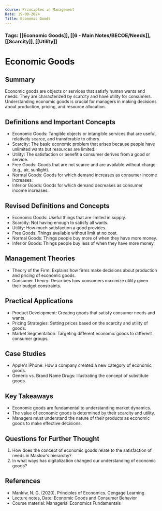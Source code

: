```yaml
---
course: Principles in Management
Date: 19-09-2024
Title: Economic Goods
---
```

### Tags: [[Economic Goods]], [[6 - Main Notes/BECOE/Needs]], [[Scarcity]], [[Utility]]
# Economic Goods

## Summary
Economic goods are objects or services that satisfy human wants and needs. They are characterized by scarcity and have utility for consumers. Understanding economic goods is crucial for managers in making decisions about production, pricing, and resource allocation.

## Definitions and Important Concepts
- Economic Goods: Tangible objects or intangible services that are useful, relatively scarce, and transferable to others.
- Scarcity: The basic economic problem that arises because people have unlimited wants but resources are limited.
- Utility: The satisfaction or benefit a consumer derives from a good or service.
- Free Goods: Goods that are not scarce and are available without charge (e.g., air, sunlight).
- Normal Goods: Goods for which demand increases as consumer income increases.
- Inferior Goods: Goods for which demand decreases as consumer income increases.
## Revised Definitions and Concepts

- Economic Goods: Useful things that are limited in supply.
- Scarcity: Not having enough to satisfy all wants.
- Utility: How much satisfaction a good provides.
- Free Goods: Things available without limit at no cost.
- Normal Goods: Things people buy more of when they have more money.
- Inferior Goods: Things people buy less of when they have more money.
## Management Theories
- Theory of the Firm: Explains how firms make decisions about production and pricing of economic goods.
- Consumer Theory: Describes how consumers maximize utility given their budget constraints.

## Practical Applications
- Product Development: Creating goods that satisfy consumer needs and wants.
- Pricing Strategies: Setting prices based on the scarcity and utility of goods.
- Market Segmentation: Targeting different economic goods to different consumer groups.

## Case Studies
- Apple's iPhone: How a company created a new category of economic goods.
- Generic vs. Brand Name Drugs: Illustrating the concept of substitute goods.

## Key Takeaways
- Economic goods are fundamental to understanding market dynamics.
- The value of economic goods is determined by their scarcity and utility.
- Managers must understand the nature of their products as economic goods to make effective decisions.

## Questions for Further Thought
1. How does the concept of economic goods relate to the satisfaction of needs in Maslow's hierarchy?
2. In what ways has digitalization changed our understanding of economic goods?

## References
- Mankiw, N. G. (2020). Principles of Economics. Cengage Learning.
- Lecture notes, Date: Economic Goods and Consumer Behavior
- Course material: Managerial Economics Fundamentals
